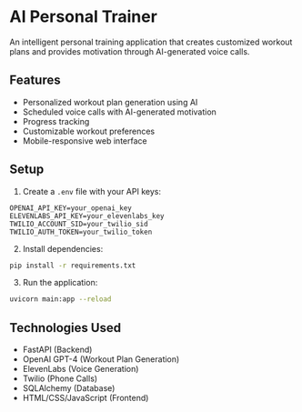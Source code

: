 # AI Personal Trainer

An intelligent personal training application that creates customized workout plans and provides motivation through AI-generated voice calls.

## Features
- Personalized workout plan generation using AI
- Scheduled voice calls with AI-generated motivation
- Progress tracking
- Customizable workout preferences
- Mobile-responsive web interface

## Setup
1. Create a `.env` file with your API keys:
```
OPENAI_API_KEY=your_openai_key
ELEVENLABS_API_KEY=your_elevenlabs_key
TWILIO_ACCOUNT_SID=your_twilio_sid
TWILIO_AUTH_TOKEN=your_twilio_token
```

2. Install dependencies:
```bash
pip install -r requirements.txt
```

3. Run the application:
```bash
uvicorn main:app --reload
```

## Technologies Used
- FastAPI (Backend)
- OpenAI GPT-4 (Workout Plan Generation)
- ElevenLabs (Voice Generation)
- Twilio (Phone Calls)
- SQLAlchemy (Database)
- HTML/CSS/JavaScript (Frontend)
